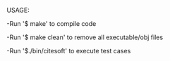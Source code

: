 USAGE:

-Run '$ make' to compile code

-Run '$ make clean' to remove all executable/obj files

-Run '$./bin/citesoft' to execute test cases
